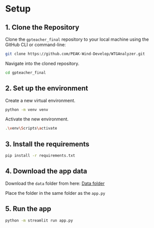 # Setup

## 1. Clone the Repository
Clone the `gpteacher_final` repository to your local machine using the GitHub CLI or command-line:

```bash
git clone https://github.com/PEAK-Wind-Develop/WTGAnalyzer.git
```

Navigate into the cloned repository.

```bash
cd gpteacher_final
```

## 2. Set up the environment

Create a new virtual environment.

```bash
python -m venv venv
```

Activate the new environment.

```bash
.\venv\Scripts\activate
```

## 3. Install the requirements

```bash
pip install -r requirements.txt
```

## 4. Download the app data

Download the `data` folder from here: [Data folder](https://drive.google.com/drive/folders/1BQoijinmjCjfA7Bd1o4cYmn8r1RX_jCe?usp=sharing)

Place the folder in the same folder as the `app.py`

## 5. Run the app

```bash
python -m streamlit run app.py
```
